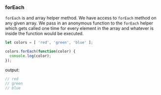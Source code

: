 ### forEach

`forEach` is and array helper method. We have access to `forEach` method on any given array. We pass in an anonymous function to the `forEach` helper which gets called one time for every element in the array and whatever is inside the function would be executed.

```js
let colors = [ 'red', 'green', 'blue' ];

colors.forEach(function(color) {
  console.log(color);
});
```

output:
```js
// red
// green
// blue
```
